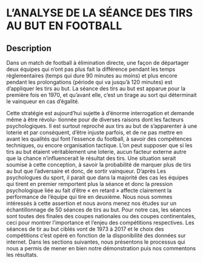 # L’ANALYSE DE LA SÉANCE DES TIRS AU BUT EN FOOTBALL

## Description
Dans un match de football à élimination directe, une façon de départager deux équipes qui n’ont
pas plus fait la différence pendant les temps règlementaires (temps qui dure 90 minutes au moins)
et plus encore pendant les prolongations (période qui va jusqu’à 120 minutes) est d’appliquer les
tirs au but. La séance des tirs au but est apparue pour la première fois en 1970, et qu’avant elle,
c’est un tirage au sort qui déterminait le vainqueur en cas d’égalité.

Cette stratégie est aujourd’hui sujette à d’énorme interrogation et demande même à être révolu-
tionnée pour de diverses raisons dont les facteurs psychologiques. Il est surtout reproché aux tirs au but de s’apparenter à une loterie et par conséquent, d’être injuste parfois, et de ne pas mettre en avant les qualités qui font l’essence du football, à savoir des compétences techniques, ou encore
organisation tactique. L’on peut supposer que si les tirs au but étaient véritablement une loterie,
aucun facteur externe autre que la chance n’influencerait le résultat des tirs.
Une situation serait soumise à cette conception, à savoir la probabilité de marquer plus de tirs
au but que l’adversaire et donc, de sortir vainqueur. D’après Les psychologues du sport, il parait
que dans la majorité des cas les équipes qui tirent en premier remportent plus la séance et donc
la pression psychologique liée au fait d’être « en retard » affecte clairement la performance de
l’équipe qui tire en deuxième. Nous nous sommes intéressés à cette assertion et nous avons menez
nos études sur un échantillonnage de 50 séances de tirs au but. Pour notre cas, les séances sont toutes
des finales des coupes nationales ou des coupes continentales, ceci pour montrer l’importance et
l’enjeu des compétitions respectives. Les séances de tir au but ciblés vont de 1973 à 2017 et le choix
des compétitions c’est opéré en fonction de la disponibilité des données sur internet.
Dans les sections suivantes, nous présentons le processus qui nous a permis de mener en bien notre
démonstration puis nos commentons les résultats.
